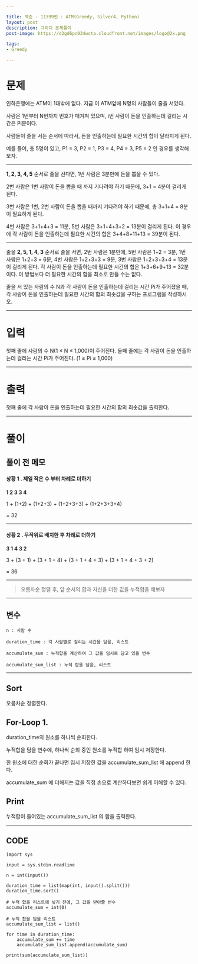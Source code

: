 ```yaml
---

title: 백준 - 11399번 : ATM(Greedy, Silver4, Python) 
layout: post
description: 그리디 문제풀이
post-image: https://d2gd6pc034wcta.cloudfront.net/images/logo@2x.png

tags:
- Greedy

---
```



# 문제

인하은행에는 ATM이 1대밖에 없다. 지금 이 ATM앞에 N명의 사람들이 줄을 서있다.

사람은 1번부터 N번까지 번호가 매겨져 있으며, i번 사람이 돈을 인출하는데 걸리는 시간은 Pi분이다.

사람들이 줄을 서는 순서에 따라서, 돈을 인출하는데 필요한 시간의 합이 달라지게 된다. 

예를 들어, 총 5명이 있고, P1 = 3, P2 = 1, P3 = 4, P4 = 3, P5 = 2 인 경우를 생각해보자. 

---

**1, 2, 3, 4, 5** 순서로 줄을 선다면, 1번 사람은 3분만에 돈을 뽑을 수 있다.

2번 사람은 1번 사람이 돈을 뽑을 때 까지 기다려야 하기 때문에, 3+1 = 4분이 걸리게 된다.

3번 사람은 1번, 2번 사람이 돈을 뽑을 때까지 기다려야 하기 때문에, 총 3+1+4 = 8분이 필요하게 된다.

4번 사람은 3+1+4+3 = 11분, 5번 사람은 3+1+4+3+2 = 13분이 걸리게 된다. 이 경우에 각 사람이 돈을 인출하는데 필요한 시간의 합은 3+4+8+11+13 = 39분이 된다.

---

줄을 **2, 5, 1, 4, 3** 순서로 줄을 서면, 2번 사람은 1분만에, 5번 사람은 1+2 = 3분, 1번 사람은 1+2+3 = 6분, 4번 사람은 1+2+3+3 = 9분, 3번 사람은 1+2+3+3+4 = 13분이 걸리게 된다. 각 사람이 돈을 인출하는데 필요한 시간의 합은 1+3+6+9+13 = 32분이다. 이 방법보다 더 필요한 시간의 합을 최소로 만들 수는 없다.

줄을 서 있는 사람의 수 N과 각 사람이 돈을 인출하는데 걸리는 시간 Pi가 주어졌을 때, 각 사람이 돈을 인출하는데 필요한 시간의 합의 최솟값을 구하는 프로그램을 작성하시오.

---

# 입력

첫째 줄에 사람의 수 N(1 ≤ N ≤ 1,000)이 주어진다. 둘째 줄에는 각 사람이 돈을 인출하는데 걸리는 시간 Pi가 주어진다. (1 ≤ Pi ≤ 1,000)

---

# 출력

첫째 줄에 각 사람이 돈을 인출하는데 필요한 시간의 합의 최솟값을 출력한다.

---

# 풀이

## 풀이 전 메모

#### 상황 1 . 제일 작은 수 부터 차례로 더하기

**1 2 3 3 4**

1 + (1+2) + (1+2+3) + (1+2+3+3) + (1+2+3+3+4)

= 32

---

#### 상황 2 . 무작위로 배치한 후 차례로 더하기

**3 1 4 3 2**

3 + (3 + 1) + (3 + 1 + 4) + (3 + 1 + 4 + 3) + (3 + 1 + 4 + 3 + 2)

= 36

---

> 오름차순 정렬 후, 앞 순서의 합과 자신을 더한 값을 누적합을 해보자

---

## 변수

    n : 사람 수

    duration_time : 각 사람별로 걸리는 시간을 담음, 리스트

    accumulate_sum : 누적합을 계산하여 그 값을 임시로 담고 있을 변수

    accumulate_sum_list : 누적 합을 담음, 리스트

    

---

## Sort

오름차순 정렬한다.

## For-Loop 1.

duration_time의 원소를 하나씩 순회한다.

누적합을 담을 변수에, 하나씩 순회 중인 원소를 누적합 하여 임시 저장한다.

한 원소에 대한 순회가 끝나면 임시 저장한 값을 accumulate_sum_list 에 append 한다.

accumulate_sum 에 더해지는 값을 직접 손으로 계산하다보면 쉽게 이해할 수 있다. 

## Print

누적합이 들어있는 accumulate_sum_list 의 합을 출력한다.

---

## CODE


    import sys
    
    input = sys.stdin.readline
    
    n = int(input())
    
    duration_time = list(map(int, input().split()))
    duration_time.sort()
    
    # 누적 합을 리스트에 넣기 전에, 그 값을 받아줄 변수
    accumulate_sum = int(0)
    
    # 누적 합을 담을 리스트
    accumulate_sum_list = list()
    
    for time in duration_time:
        accumulate_sum += time
        accumulate_sum_list.append(accumulate_sum)
    
    print(sum(accumulate_sum_list))